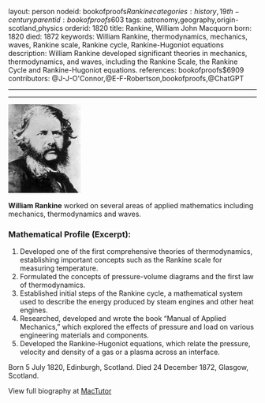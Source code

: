 layout: person
nodeid: bookofproofs$Rankine
categories: history,19th-century
parentid: bookofproofs$603
tags: astronomy,geography,origin-scotland,physics
orderid: 1820
title: Rankine, William John Macquorn
born: 1820
died: 1872
keywords: William Rankine, thermodynamics, mechanics, waves, Rankine scale, Rankine cycle, Rankine-Hugoniot equations
description: William Rankine developed significant theories in mechanics, thermodynamics, and waves, including the Rankine Scale, the Rankine Cycle and Rankine-Hugoniot equations.
references: bookofproofs$6909
contributors: @J-J-O'Connor,@E-F-Robertson,bookofproofs,@ChatGPT

---



---

![Rankine.jpg](https://github.com/bookofproofs/bookofproofs.github.io/blob/main/_sources/_assets/images/portraits/Rankine.jpg?raw=true)

**William Rankine** worked on several areas of applied mathematics including mechanics, thermodynamics and waves.

### Mathematical Profile (Excerpt):
1. Developed one of the first comprehensive theories of thermodynamics, establishing important concepts such as the Rankine scale for measuring temperature.
2. Formulated the concepts of pressure-volume diagrams and the first law of thermodynamics.
3. Established initial steps of the Rankine cycle, a mathematical system used to describe the energy produced by steam engines and other heat engines.
4. Researched, developed and wrote the book “Manual of Applied Mechanics,” which explored the effects of pressure and load on various engineering materials and components.
5. Developed the Rankine-Hugoniot equations, which relate the pressure, velocity and density of a gas or a plasma across an interface.

Born 5 July 1820, Edinburgh, Scotland. Died 24 December 1872, Glasgow, Scotland.

View full biography at [MacTutor](https://mathshistory.st-andrews.ac.uk/Biographies/Rankine/)
